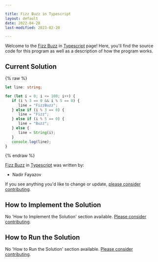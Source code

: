 ```yaml
---

title: Fizz Buzz in Typescript
layout: default
date: 2022-04-28
last-modified: 2023-02-20

---
```


Welcome to the [Fizz Buzz](https://sampleprograms.io/projects/fizz-buzz) in [Typescript](https://sampleprograms.io/languages/typescript) page! Here, you'll find the source code for this program as well as a description of how the program works.

## Current Solution

{% raw %}

```typescript
let line: string;

for (let i = 0; i <= 100; i++) {
   if (i % 3 == 0 && i % 5 == 0) {
      line = "FizzBuzz";
   } else if (i % 3 == 0) {
      line = "Fizz";
   } else if (i % 5 == 0) {
      line = "Buzz";
   } else {
      line = String(i);
   }
   console.log(line);
}
```

{% endraw %}

[Fizz Buzz](https://sampleprograms.io/projects/fizz-buzz) in [Typescript](https://sampleprograms.io/languages/typescript) was written by:

- Nadir Fayazov

If you see anything you'd like to change or update, [please consider contributing](https://github.com/TheRenegadeCoder/sample-programs).

## How to Implement the Solution

No 'How to Implement the Solution' section available. [Please consider contributing](https://github.com/TheRenegadeCoder/sample-programs-website).

## How to Run the Solution

No 'How to Run the Solution' section available. [Please consider contributing](https://github.com/TheRenegadeCoder/sample-programs-website).